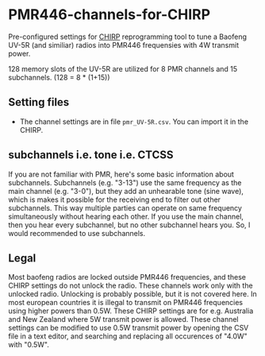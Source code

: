 # PMR446-channels-for-CHIRP
Pre-configured settings for [CHIRP](https://trac.chirp.danplanet.com/chirp_next/next-20230509/) reprogramming tool to tune a Baofeng UV-5R (and similiar) radios into PMR446 frequensies with 4W transmit power.

128 memory slots of the UV-5R are utilized for 8 PMR channels and 15 subchannels. (128 = 8 * (1+15))

## Setting files
* The channel settings are in file `pmr_UV-5R.csv`. You can import it in the CHIRP. 

## subchannels i.e. tone i.e. CTCSS 
If you are not familiar with PMR, here's some basic information about subchannels. 
Subchannels (e.g. "3-13") use the same frequency as the main channel (e.g. "3-0"), but they add an unhearable tone (sine wave), which is makes it possible for the receiving end to filter out other subchannels. This way multiple parties can operate on same frequency simultaneously without hearing each other. If you use the main channel, then you hear every subchannel, but no other subchannel hears you. So, I would recommended to use subchannels.

## Legal
Most baofeng radios are locked outside PMR446 frequencies, and these CHIRP settings do not unlock the radio. These channels work only with the unlocked radio. Unlocking is probably possible, but it is not covered here. In most european countries it is illegal to transmit on PMR446 frequencies using higher powers than 0.5W. These CHIRP settings are for e.g. Australia and New Zealand where 5W transmit power is allowed. These channel settings can be modified to use 0.5W transmit power by opening the CSV file in a text editor, and searching and replacing all occurences of "4.0W" with "0.5W".
